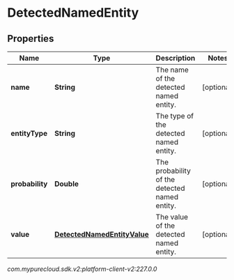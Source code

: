 # DetectedNamedEntity


## Properties

| Name | Type | Description | Notes |
| ------------ | ------------- | ------------- | ------------- |
| **name** | **String** | The name of the detected named entity. |  [optional] |
| **entityType** | **String** | The type of the detected named entity. |  [optional] |
| **probability** | **Double** | The probability of the detected named entity. |  [optional] |
| **value** | [**DetectedNamedEntityValue**](DetectedNamedEntityValue) | The value of the detected named entity. |  [optional] |




_com.mypurecloud.sdk.v2:platform-client-v2:227.0.0_
